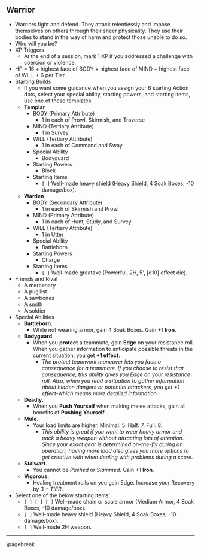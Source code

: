 ## Warrior

- Warriors fight and defend. They attack relentlessly and impose themselves on others through their sheer physicality. They use their bodies to stand in the way of harm and protect those unable to do so.
- Who will you be?
- XP Triggers
    - At the end of a session, mark 1 XP if you addressed a challenge with coercion or violence.
- HP = 16 + highest face of BODY + highest face of MIND + highest face of WILL + 6 per Tier.
- Starting Builds
    - If you want some guidance when you assign your 6 starting Action dots, select your special ability, starting powers, and starting items, use one of these templates.
    - **Templar**
        - BODY (Primary Attribute)
            - 1 in each of Prowl, Skirmish, and Traverse
        - MIND (Tertiary Attribute)
            - 1 in Survey
        - WILL (Tertiary Attribute)
            - 1 in each of Command and Sway
        - Special Ability
            - Bodyguard
        - Starting Powers
            - Block
        - Starting Items
            - `[ ]` Well-made heavy shield (Heavy Shield, 4 Soak Boxes, -10 damage/box).
    - **Warden**
        - BODY (Secondary Attribute)
            - 1 in each of Skirmish and Prowl
        - MIND (Primary Attribute)
            - 1 in each of Hunt, Study, and Survey
        - WILL (Tertiary Attribute)
            - 1 in Utter
        - Special Ability
            - Battleborn
        - Starting Powers
            - Charge
        - Starting Items
            - `[ ]` Well-made greataxe (Powerful, 2H, 5', [d10] effect die).
- Friends and Rival
    - A mercenary
    - A pugilist
    - A sawbones
    - A smith
    - A soldier
- Special Abilities
    - **Battleborn.**
        - While not wearing armor, gain 4 Soak Boxes. Gain +1 **Iron**.
    - **Bodyguard.**
        - When you **protect** a teammate, gain **Edge** on your resistance roll. When you gather information to anticipate possible threats in the current situation, you get **+1 effect**.
            - *The protect teamwork maneuver lets you face a consequence for a teammate. If you choose to resist that consequence, this ability gives you Edge on your resistance roll. Also, when you read a situation to gather information about hidden dangers or potential attackers, you get +1 effect-which means more detailed information.*
    - **Deadly.**
        - When you **Push Yourself** when making melee attacks, gain all benefits of **Pushing Yourself**.
    - **Mule.**
        - Your load limits are higher. Minimal: 5. Half: 7. Full: 8.
            - *This ability is great if you want to wear heavy armor and pack a heavy weapon without attracting lots of attention. Since your exact gear is determined on-the-fly during an operation, having more load also gives you more options to get creative with when dealing with problems during a score.*
    - **Stalwart.**
        - You cannot be *Pushed* or *Slammed*. Gain +1 **Iron**.
    - **Vigorous.**
        - Healing treatment rolls on you gain Edge. Increase your Recovery by *3 + TIER*.
- Select one of the below starting items:
    - `[ ]-[ ]-[ ]` Well-made chain or scale armor (Medium Armor, 4 Soak Boxes, -10 damage/box).
    - `[ ]` Well-made heavy shield (Heavy Shield, 4 Soak Boxes, -10 damage/box).
    - `[ ]` Well-made 2H weapon.

* * * * * * * * * * * * * * * * * * * * * * * * * * * * * * * * * * * * * * * *

\pagebreak
